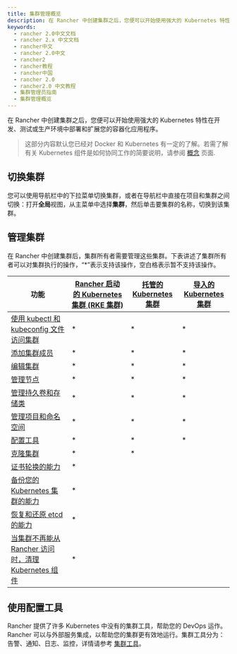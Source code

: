 ```yaml
---
title: 集群管理概览
description: 在 Rancher 中创建集群之后，您便可以开始使用强大的 Kubernetes 特性在开发、测试或生产环境中部署和扩展您的容器化应用程序。这部分内容会假设您基本熟悉 Docker 和 Kubernetes。有关 Kubernetes 组件是如何协同工作的简要说明，请参阅概念页面。
keywords:
  - rancher 2.0中文文档
  - rancher 2.x 中文文档
  - rancher中文
  - rancher 2.0中文
  - rancher2
  - rancher教程
  - rancher中国
  - rancher 2.0
  - rancher2.0 中文教程
  - 集群管理员指南
  - 集群管理概览
---
```


在 Rancher 中创建集群之后，您便可以开始使用强大的 Kubernetes 特性在开发、测试或生产环境中部署和扩展您的容器化应用程序。

> 这部分内容默认您已经对 Docker 和 Kubernetes 有一定的了解。若需了解有关 Kubernetes 组件是如何协同工作的简要说明，请参阅 [概念](/docs/overview/concepts/_index) 页面.

## 切换集群

您可以使用导航栏中的下拉菜单切换集群，或者在导航栏中直接在项目和集群之间切换：打开**全局**视图，从主菜单中选择**集群**，然后单击要集群的名称，切换到该集群。

## 管理集群

在 Rancher 中创建集群后，集群所有者需要管理这些集群。下表讲述了集群所有者可以对集群执行的操作，“\*”表示支持该操作，空白格表示暂不支持该操作。

| 功能                                                                                                     | [Rancher 启动的 Kubernetes 集群 (RKE 集群)](/docs/cluster-provisioning/rke-clusters/_index) | [托管的 Kubernetes 集群](/docs/cluster-provisioning/hosted-kubernetes-clusters/_index) | [导入的 Kubernetes 集群](/docs/cluster-provisioning/imported-clusters/_index) |
| -------------------------------------------------------------------------------------------------------- | ------------------------------------------------------------------------------------------- | -------------------------------------------------------------------------------------- | ----------------------------------------------------------------------------- |
| [使用 kubectl 和 kubeconfig 文件访问集群](/docs/cluster-admin/cluster-access/kubectl/_index)             | \*                                                                                          | \*                                                                                     | \*                                                                            |
| [添加集群成员](/docs/cluster-admin/cluster-access/cluster-members/_index)                                | \*                                                                                          | \*                                                                                     | \*                                                                            |
| [编辑集群](/docs/cluster-admin/editing-clusters/_index)                                                  | \*                                                                                          | \*                                                                                     | \*                                                                            |
| [管理节点](/docs/cluster-admin/nodes/_index)                                                             | \*                                                                                          | \*                                                                                     | \*                                                                            |
| [管理持久卷和存储类](/docs/cluster-admin/volumes-and-storage/_index)                                     | \*                                                                                          | \*                                                                                     | \*                                                                            |
| [管理项目和命名空间](/docs/cluster-admin/projects-and-namespaces/_index)                                 | \*                                                                                          | \*                                                                                     | \*                                                                            |
| [配置工具](#配置工具)                                                                                    | \*                                                                                          | \*                                                                                     | \*                                                                            |
| [克隆集群](/docs/cluster-admin/cloning-clusters/_index)                                                  | \*                                                                                          | \*                                                                                     |                                                                               |
| [证书轮换的能力](/docs/cluster-admin/certificate-rotation/_index)                                        | \*                                                                                          |                                                                                        |                                                                               |
| [备份您的 Kubernetes 集群的能力](/docs/cluster-admin/backing-up-etcd/_index)                             | \*                                                                                          |                                                                                        |                                                                               |
| [恢复和还原 etcd 的能力](/docs/cluster-admin/restoring-etcd/_index)                                      | \*                                                                                          |                                                                                        |                                                                               |
| [当集群不再能从 Rancher 访问时，清理 Kubernetes 组件](/docs/cluster-admin/cleaning-cluster-nodes/_index) | \*                                                                                          |                                                                                        |                                                                               |

## 使用配置工具

Rancher 提供了许多 Kubernetes 中没有的集群工具，帮助您的 DevOps 运作。Rancher 可以与外部服务集成，以帮助您的集群更有效地运行。集群工具分为：告警、通知、日志、监控，详情请参考 [集群工具](/docs/cluster-admin/tools/_index)。
